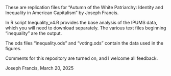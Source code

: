These are replication files for “Autumn of the White Patriarchy: Identity and Inequality in American Capitalism” by Joseph Francis.

In R script Inequality_v4.R provides the base analysis of the IPUMS data, which you will need to download separately. The various text files beginning “inequality” are the output.

The ods files “inequality.ods” and “voting.ods” contain the data used in the figures.

Comments for this repository are turned on, and I welcome all feedback.

Joseph Francis, March 20, 2025
